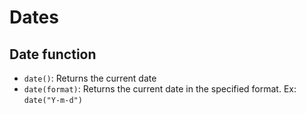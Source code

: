 # Dates
## Date function
- `date()`: Returns the current date
- `date(format)`: Returns the current date in the specified format. Ex: `date("Y-m-d")`
